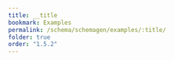 ```yaml
---
title: __title
bookmark: Examples
permalink: /schema/schemagen/examples/:title/
folder: true
order: "1.5.2"
---
```

